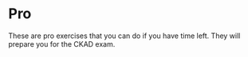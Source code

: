 # Pro

These are pro exercises that you can do if you have time left.
They will prepare you for the CKAD exam.
